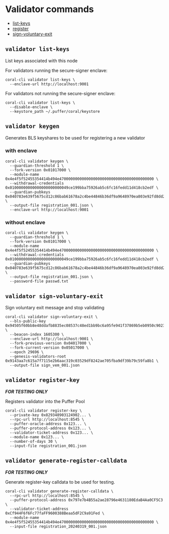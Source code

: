 # Validator commands

 - [list-keys](#validator-list-keys)
 - [register](#validator-register)
 - [sign-voluntary-exit](#validator-sign-voluntary-exit)

## `validator list-keys`
List keys associated with this node

For validators running the secure-signer enclave:
```
coral-cli validator list-keys \
  --enclave-url http://localhost:9001
```

For validators not running the secure-signer enclave:
```
coral-cli validator list-keys \
  --disable-enclave \
  --keystore_path ~/.puffer/coral/keystore
```

## `validator keygen`
Generates BLS keyshares to be used for registering a new validator

### with enclave
```
coral-cli validator keygen \
  --guardian-threshold 1 \
  --fork-version 0x01017000 \
  --module-name 0x4e4f5f52455354414b494e470000000000000000000000000000000000000000 \
  --withdrawal-credentials 0x01000000000000000000000049ce199bba75926ab5c6fc16fedd11d418cb2edf \
  --guardian-pubkeys 0x040783e639f5675cd12c86bab61678a2c4be44846b36df9a9648970ea803e92fd8dd25c51660b64f61d20fc04c77c34145410496fd923309a5c143b9c5eadd19e7 \
  --output-file registration_001.json \
  --enclave-url http://localhost:9001
```


### without enclave
```
coral-cli validator keygen \
  --guardian-threshold 1 \
  --fork-version 0x01017000 \
  --module-name 0x4e4f5f52455354414b494e470000000000000000000000000000000000000000 \
  --withdrawal-credentials 0x01000000000000000000000049ce199bba75926ab5c6fc16fedd11d418cb2edf \
  --guardian-pubkeys 0x040783e639f5675cd12c86bab61678a2c4be44846b36df9a9648970ea803e92fd8dd25c51660b64f61d20fc04c77c34145410496fd923309a5c143b9c5eadd19e7 \
  --output-file registration_001.json \
  --password-file passwd.txt
```

## `validator sign-voluntary-exit`
Sign voluntary exit message and stop validating

```
coral-cli validator sign-voluntary-exit \
  --bls-public-key 0x94505f60bb8e48ddafb8835ec08537c48ed1bb9bc6a95fe941f37869b5eb0950c9023b7a997fe12d8aa79076561e009f \
  --beacon-index 1605300 \
  --enclave-url http://localhost:9001 \
  --fork-previous-version 0x04017000 \
  --fork-current-version 0x05017000 \
  --epoch 29696 \
  --genesis-validators-root 0x9143aa7c615a7f7115e2b6aac319c03529df8242ae705fba9df39b79c59fa8b1 \
  --output-file sign_vem_001.json
```

## `validator register-key`
***FOR TESTING ONLY***

Registers validator into the Puffer Pool

```
coral-cli validator register-key \
  --private-key 0x829348903124902... \
  --rpc-url http://localhost:8545 \
  --puffer-oracle-address 0x123... \
  --puffer-protocol-address 0x123... \
  --validator-ticket-address 0x123... \
  --module-name 0x123... \
  --number-of-days 30 \
  --input-file registration_001.json
```

## `validator generate-register-calldata`
***FOR TESTING ONLY***

Generate register-key calldata to be used for testing.

```
coral-cli validator generate-register-calldata \
  --rpc-url http://localhost:8545 \
  --puffer-protocol-address 0x797e7b4B55a2ae28796e4631180EdaB4Aa0CF5C3 \
  --validator-ticket-address 0xCf944F6f6Fc77faFF9600388Beaa5dF2C9a91Fed \
  --module-name 0x4e4f5f52455354414b494e470000000000000000000000000000000000000000 \
  --input-file registration_20240319_001.json
```
